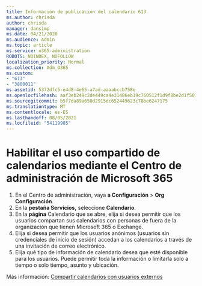 ```yaml
---
title: Información de publicación del calendario 613
ms.author: chrisda
author: chrisda
manager: dansimp
ms.date: 04/21/2020
ms.audience: Admin
ms.topic: article
ms.service: o365-administration
ROBOTS: NOINDEX, NOFOLLOW
localization_priority: Normal
ms.collection: Adm_O365
ms.custom:
- "613"
- "3800011"
ms.assetid: 5372dfc5-e4d8-4e65-a7ad-aaaabccb758e
ms.openlocfilehash: aaf3eb249c2de449ca4e31486eb19c760512f1d9f8be2d1f501e7cdf54de62ed
ms.sourcegitcommit: b5f7da89a650d2915dc652449623c78be6247175
ms.translationtype: MT
ms.contentlocale: es-ES
ms.lasthandoff: 08/05/2021
ms.locfileid: "54119985"
---
```

# <a name="enable-calendar-sharing-using-the-microsoft-365-admin-center"></a>Habilitar el uso compartido de calendarios mediante el Centro de administración de Microsoft 365

1. En el Centro de administración, vaya **a Configuración**   >   **Org Configuración**.
2. En la  **pestaña Servicios,**  seleccione  **Calendario**.
3. En la **página** Calendario que se abre, elija si desea permitir que los usuarios compartan sus calendarios con personas de fuera de la organización que tienen Microsoft 365 o Exchange.
4. Elija si desea permitir que los usuarios anónimos (usuarios sin credenciales de inicio de sesión) accedan a los calendarios a través de una invitación de correo electrónico.
5. Elija qué tipo de información de calendario desea que esté disponible para los usuarios. Puede permitir toda la información o limitarla solo a tiempo o solo tiempo, asunto y ubicación.

Más información: [Compartir calendarios con usuarios externos](https://docs.microsoft.com/microsoft-365/admin/manage/share-calendars-with-external-users)
